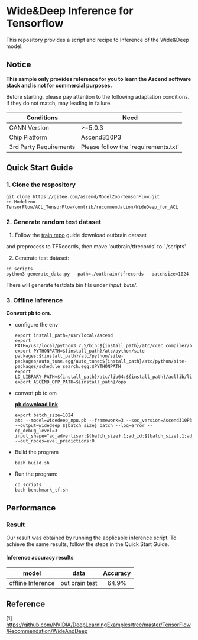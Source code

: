 

# Wide&Deep Inference for Tensorflow 

This repository provides a script and recipe to Inference of the Wide&Deep model.

## Notice
**This sample only provides reference for you to learn the Ascend software stack and is not for commercial purposes.**

Before starting, please pay attention to the following adaptation conditions. If they do not match, may leading in failure.

| Conditions | Need |
| --- | --- |
| CANN Version | >=5.0.3 |
| Chip Platform| Ascend310P3 |
| 3rd Party Requirements| Please follow the 'requirements.txt' |

## Quick Start Guide

### 1. Clone the respository

```shell
git clone https://gitee.com/ascend/ModelZoo-TensorFlow.git
cd Modelzoo-TensorFlow/ACL_TensorFlow/contrib/recommendation/WideDeep_for_ACL
```

### 2. Generate random test dataset

1. Follow the [train repo](https://github.com/NVIDIA/DeepLearningExamples/tree/master/TensorFlow/Recommendation/WideAndDeep) guide download outbrain dataset

and preprocess to TFRecords, then move 'outbrain/tfrecords' to './scripts'


2. Generate test dataset:
```
cd scripts
python3 generate_data.py --path=./outbrain/tfrecords --batchsize=1024
```
There will generate testdata bin fils under *input_bins/*.

### 3. Offline Inference

**Convert pb to om.**

- configure the env

  ```
  export install_path=/usr/local/Ascend
  export PATH=/usr/local/python3.7.5/bin:${install_path}/atc/ccec_compiler/bin:${install_path}/atc/bin:$PATH
  export PYTHONPATH=${install_path}/atc/python/site-packages:${install_path}/atc/python/site-packages/auto_tune.egg/auto_tune:${install_path}/atc/python/site-packages/schedule_search.egg:$PYTHONPATH
  export LD_LIBRARY_PATH=${install_path}/atc/lib64:${install_path}/acllib/lib64:$LD_LIBRARY_PATH
  export ASCEND_OPP_PATH=${install_path}/opp
  ```

- convert pb to om

  [**pb download link**](https://modelzoo-train-atc.obs.cn-north-4.myhuaweicloud.com/003_Atc_Models/modelzoo/Research/recommendation/WideDeep_for_ACL/widedeep_npu.pb)

  ```
  export batch_size=1024
  atc --model=widedeep_npu.pb --framework=3 --soc_version=Ascend310P3 --output=widedeep_${batch_size}_batch --log=error --op_debug_level=3 --input_shape="ad_advertiser:${batch_size},1;ad_id:${batch_size},1;ad_views_log_01scaled:${batch_size},1;doc_ad_category_id:${batch_size},3;doc_ad_days_since_published_log_01scaled:${batch_size},1;doc_ad_entity_id:${batch_size},6;doc_ad_publisher_id:${batch_size},1;doc_ad_source_id:${batch_size},1;doc_ad_topic_id:${batch_size},3;doc_event_category_id:${batch_size},3;doc_event_days_since_published_log_01scaled:${batch_size},1;doc_event_doc_ad_sim_categories_log_01scaled:${batch_size},1;doc_event_doc_ad_sim_entities_log_01scaled:${batch_size},1;doc_event_doc_ad_sim_topics_log_01scaled:${batch_size},1;doc_event_entity_id:${batch_size},6;doc_event_hour_log_01scaled:${batch_size},1;doc_event_id:${batch_size},1;doc_event_publisher_id:${batch_size},1;doc_event_source_id:${batch_size},1;doc_event_topic_id:${batch_size},3;doc_id:${batch_size},1;doc_views_log_01scaled:${batch_size},1;event_country:${batch_size},1;event_country_state:${batch_size},1;event_geo_location:${batch_size},1;event_hour:${batch_size},1;event_platform:${batch_size},1;event_weekend:${batch_size},1;pop_ad_id_conf:${batch_size},1;pop_ad_id_log_01scaled:${batch_size},1;pop_advertiser_id_conf:${batch_size},1;pop_advertiser_id_log_01scaled:${batch_size},1;pop_campain_id_conf_multipl_log_01scaled:${batch_size},1;pop_campain_id_log_01scaled:${batch_size},1;pop_category_id_conf:${batch_size},1;pop_category_id_log_01scaled:${batch_size},1;pop_document_id_conf:${batch_size},1;pop_document_id_log_01scaled:${batch_size},1;pop_entity_id_conf:${batch_size},1;pop_entity_id_log_01scaled:${batch_size},1;pop_publisher_id_conf:${batch_size},1;pop_publisher_id_log_01scaled:${batch_size},1;pop_source_id_conf:${batch_size},1;pop_source_id_log_01scaled:${batch_size},1;pop_topic_id_conf:${batch_size},1;pop_topic_id_log_01scaled:${batch_size},1;traffic_source:${batch_size},1;user_doc_ad_sim_categories_conf:${batch_size},1;user_doc_ad_sim_categories_log_01scaled:${batch_size},1;user_doc_ad_sim_entities_log_01scaled:${batch_size},1;user_doc_ad_sim_topics_conf:${batch_size},1;user_doc_ad_sim_topics_log_01scaled:${batch_size},1;user_has_already_viewed_doc:${batch_size},1;user_views_log_01scaled:${batch_size},1" --out_nodes=eval_predictions:0
  ```

- Build the program

  ```
  bash build.sh
  ```

- Run the program:

  ```
  cd scripts
  bash benchmark_tf.sh
  ```

## Performance

### Result

Our result was obtained by running the applicable inference script. To achieve the same results, follow the steps in the Quick Start Guide.

#### Inference accuracy results

|       model       | **data**  |     Accuracy   |
| :---------------: | :-------: | :-------------: |
| offline Inference | out brain test | 64.9% |

## Reference
[1] https://github.com/NVIDIA/DeepLearningExamples/tree/master/TensorFlow/Recommendation/WideAndDeep
